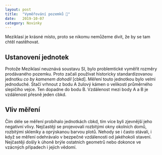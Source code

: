 ```yaml
---
layout: post
title:  "Vyměřování pozemků 📐"
date:   2019-10-07
category: Novinky
---
```


Meziklasí je krásné místo, proto se nikomu nemůžeme divit, že by se tam chtěl nastěhovat. 

## Ustanovení jednotek
Protože Meziklasí neuznává soustavu SI, bylo problemtické vyměřit rozměry prodávaného pozemku. Proto začali používat historicky standardizovanou jednotku _co by kamenem dohodil_ [cbkd]. Měření touto jednotkou bylo velmi jednoduché. Stačí vrhnout z bodu A žulový kámen o velikosti průměrného slepičího vejce. Ten dopadne do bodu B. Vzdálenost mezi body A a B je vzdálenost přesně jeden cbkd.

## Vliv měření
Čím déle se měření probíhalo jednotkách cbkd, tím více byli zjevnější jeho negativní vlivy. Nejčastěji se projevovali rozbitými okny okolních domů, rozbitými skleníky a oprýskanou barvou plotů. Nehody se i často stávali, i když se měření odehrávalo v bezpečné vzdálenosti od jakéhokoli stavení. Nejčastěji došly k úhoně brýle ostatních geometrů nebo dokonce ve vzácných případech i jejich vědomí.  
